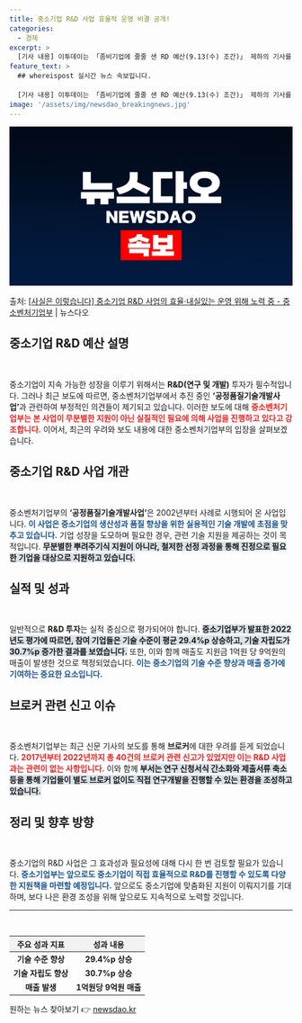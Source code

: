 ```yaml
---
title: 중소기업 R&D 사업 효율적 운영 비결 공개!
categories:
  - 경제
excerpt: >
  [기사 내용] 이투데이는 「좀비기업에 줄줄 샌 RD 예산(9.13(수) 조간)」 제하의 기사를 게재했고, 기…
feature_text: >
  ## whereispost 실시간 뉴스 속보입니다.

  [기사 내용] 이투데이는 「좀비기업에 줄줄 샌 RD 예산(9.13(수) 조간)」 제하의 기사를 게재했고, 기…
image: '/assets/img/newsdao_breakingnews.jpg'
---
```


![뉴스다오 속보](/assets/img/newsdao_breakingnews.jpg)

<p>출처: <a href="https://newsdao.kr/1940" rel="dofollow">[사실은 이렇습니다] 중소기업 R&D 사업의 효율·내실있는 운영 위해 노력 중 - 중소벤처기업부</a> | 뉴스다오</p>

<h2 data-ke-size="size26">중소기업 R&D 예산 설명</h2>

<p data-ke-size="size16">&nbsp;</p>

중소기업이 지속 가능한 성장을 이루기 위해서는 <b>R&D(연구 및 개발)</b> 투자가 필수적입니다. 그러나 최근 보도에 따르면, 중소벤처기업부에서 추진 중인 <b>‘공정품질기술개발사업’</b>과 관련하여 부정적인 의견들이 제기되고 있습니다. 이러한 보도에 대해 <b><span style="color: #ee2323;">중소벤처기업부는 본 사업이 무분별한 지원이 아닌 실질적인 필요에 의해 사업을 진행하고 있다고 강조합니다.</span></b> 이어서, 최근의 우려와 보도 내용에 대한 중소벤처기업부의 입장을 살펴보겠습니다.

<h2 data-ke-size="size26">중소기업 R&D 사업 개관</h2>

<p data-ke-size="size16">&nbsp;</p>

중소벤처기업부의 <b>‘공정품질기술개발사업’</b>은 2002년부터 사례로 시행되어 온 사업입니다. <b><span style="color: #1a5490;">이 사업은 중소기업의 생산성과 품질 향상을 위한 실용적인 기술 개발에 초점을 맞추고 있습니다.</span></b> 기업 성장을 도모하며 필요한 경우, 관련 기술 지원을 제공하는 것이 목적입니다. <b><span style="background-color: #21538527;">무분별한 뿌려주기식 지원이 아니라, 철저한 선정 과정을 통해 진정으로 필요한 기업을 대상으로 지원하고 있습니다.</span></b>

<h2 data-ke-size="size26">실적 및 성과</h2>

<p data-ke-size="size16">&nbsp;</p>

일반적으로 <b>R&D 투자</b>는 실적 중심으로 평가되어야 합니다. <b><span style="background-color: #21538527;">중소기업부가 발표한 2022년도 평가에 따르면, 참여 기업들은 기술 수준이 평균 29.4%p 상승하고, 기술 자립도가 30.7%p 증가한 결과를 보였습니다.</span></b> 또한, 이와 함께 매출도 지원금 1억원 당 9억원의 매출이 발생한 것으로 책정되었습니다. <b><span style="color: #1a5490;">이는 중소기업의 기술 수준 향상과 매출 증가에 기여하는 중요한 요소입니다.</span></b>

<h2 data-ke-size="size26">브로커 관련 신고 이슈</h2>

<p data-ke-size="size16">&nbsp;</p>

중소벤처기업부는 최근 신문 기사의 보도를 통해 <b>브로커</b>에 대한 우려를 듣게 되었습니다. <b><span style="color: #ee2323;">2017년부터 2022년까지 총 40건의 브로커 관련 신고가 있었지만 이는 R&D 사업과는 관련이 없는 사항입니다.</span></b> 이와 함께 <b><span style="background-color: #21538527;">부서는 연구 신청서식 간소화와 제출서류 축소 등을 통해 기업들이 별도 브로커 없이도 직접 연구개발을 진행할 수 있는 환경을 조성하고 있습니다.</span></b>

<h2 data-ke-size="size26">정리 및 향후 방향</h2>

<p data-ke-size="size16">&nbsp;</p>

중소기업의 R&D 사업은 그 효과성과 필요성에 대해 다시 한 번 검토할 필요가 있습니다. <b><span style="color: #1a5490;">중소기업부는 앞으로도 중소기업이 직접 효율적으로 R&D를 진행할 수 있도록 다양한 지원책을 마련할 예정입니다.</span></b> 앞으로도 중소기업에 맞춤화된 지원이 이뤄지기를 기대하며, 보다 나은 환경 조성을 위해 앞으로도 지속적으로 노력할 것입니다. 

<hr>

<p data-ke-size="size16">&nbsp;</p>

<table style="width: 100%; border-collapse: collapse;">
  <thead>
    <tr style="background-color: #f2f2f2;">
      <th style="text-align: center;"><b>주요 성과 지표</b></th>
      <th style="text-align: center;"><b>성과 내용</b></th>
    </tr>
  </thead>
  <tbody>
    <tr>
      <td style="text-align: center; height: 17px;"><b>기술 수준 향상</b></td>
      <td style="text-align: center; height: 17px;"><b>29.4%p 상승</b></td>
    </tr>
    <tr>
      <td style="text-align: center; height: 17px;"><b>기술 자립도 향상</b></td>
      <td style="text-align: center; height: 17px;"><b>30.7%p 상승</b></td>
    </tr>
    <tr>
      <td style="text-align: center; height: 17px;"><b>매출 발생</b></td>
      <td style="text-align: center; height: 17px;"><b>1억원당 9억원 매출</b></td>
    </tr>
  </tbody>
</table> 

원하는 뉴스 찾아보기 👉 <a href="https://newsdao.kr" rel="dofollow">newsdao.kr</a>


